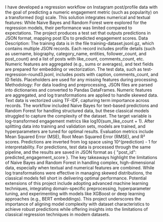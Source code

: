 I have developed a regression workflow on Instagram post/profile data with the goal of predicting a numeric engagement metric (such as popularity) on a transformed (log) scale. This solution integrates numerical and textual features: While Naive Bayes and Random Forest were explored for the regression models, their performance was limited compared to expectations. The project produces a test set that outputs predictions in JSON format, mapping post IDs to predicted engagement scores.
Data Description: The training data is in the file training-dataset.jsonl.gz, which contains multiple JSON records. Each record includes profile details (such as username, biography, category_name, entities, follower_count, and post_count) and a list of posts with like_count, comments_count, etc. Numeric features are aggregated (e.g., sums or averages), and text fields are prepared for embedding or vectorization. The test data, such as test-regression-round3.jsonl, includes posts with caption, comments_count, and ID fields. Placeholders are used for any missing features during processing.
Methodology: For data loading and preprocessing, JSON files are parsed into dictionaries and converted to Pandas DataFrames. Numeric features are aggregated, and log transformations are applied to handle skewed data. Text data is vectorized using TF-IDF, capturing term importance across records. The workflow included Naive Bayes for text-based predictions and Random Forest for handling structured data, but these classical models struggled to capture the complexity of the dataset. The target variable is log-transformed engagement metrics like log10(sum_like_count + 1). After splitting data into training and validation sets, models are trained, and hyperparameters are tuned for optimal results.
Evaluation metrics include Mean Squared Error (MSE), Root Mean Squared Error (RMSE), and R² scores. Predictions are inverted from log space using 10^(prediction) - 1 for interpretability. For predictions, test data is processed through the same pipeline, and the results are saved in JSON format as { "post_id": predicted_engagement_score }.
The key takeaways highlight the limitations of Naive Bayes and Random Forest in handling complex, high-dimensional data, especially when textual and numerical features are combined. While log transformations were effective in managing skewed distributions, the classical models fell short in delivering optimal performance. Potential extensions of this project include adopting advanced machine learning techniques, integrating domain-specific preprocessing, hyperparameter tuning, and experimenting with models like XGBoost or deep learning approaches (e.g., BERT embeddings).
This project underscores the importance of aligning model complexity with dataset characteristics to achieve robust predictions while offering insights into the limitations of classical regression techniques in modern datasets.
